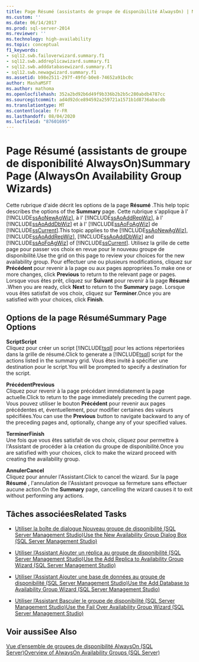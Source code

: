 ```yaml
---
title: Page Résumé (assistants de groupe de disponibilité AlwaysOn) | Microsoft Docs
ms.custom: ''
ms.date: 06/14/2017
ms.prod: sql-server-2014
ms.reviewer: ''
ms.technology: high-availability
ms.topic: conceptual
f1_keywords:
- sql12.swb.failoverwizard.summary.f1
- sql12.swb.addreplicawizard.summary.f1
- sql12.swb.adddatabasewizard.summary.f1
- sql12.swb.newagwizard.summary.f1
ms.assetid: b98e2511-297f-49fd-b0e8-74652a91bc0c
author: MashaMSFT
ms.author: mathoma
ms.openlocfilehash: 352a2bd92b6d49f9b336b2b2b5c280abdb4787cc
ms.sourcegitcommit: ad4d92dce894592a259721a1571b1d8736abacdb
ms.translationtype: MT
ms.contentlocale: fr-FR
ms.lasthandoff: 08/04/2020
ms.locfileid: "87601695"
---
```

# <a name="summary-page-alwayson-availability-group-wizards"></a><span data-ttu-id="6abd3-102">Page Résumé (assistants de groupe de disponibilité AlwaysOn)</span><span class="sxs-lookup"><span data-stu-id="6abd3-102">Summary Page (AlwaysOn Availability Group Wizards)</span></span>
  <span data-ttu-id="6abd3-103">Cette rubrique d'aide décrit les options de la page **Résumé** .</span><span class="sxs-lookup"><span data-stu-id="6abd3-103">This help topic describes the options of the **Summary** page.</span></span> <span data-ttu-id="6abd3-104">Cette rubrique s'applique à l' [!INCLUDE[ssAoNewAgWiz](../../../includes/ssaonewagwiz-md.md)], à l' [!INCLUDE[ssAoAddRepWiz](../../../includes/ssaoaddrepwiz-md.md)], à l' [!INCLUDE[ssAoAddDbWiz](../../../includes/ssaoadddbwiz-md.md)] et à l' [!INCLUDE[ssAoFoAgWiz](../../../includes/ssaofoagwiz-md.md)] de [!INCLUDE[ssCurrent](../../../includes/sscurrent-md.md)].</span><span class="sxs-lookup"><span data-stu-id="6abd3-104">This topic applies to the [!INCLUDE[ssAoNewAgWiz](../../../includes/ssaonewagwiz-md.md)], [!INCLUDE[ssAoAddRepWiz](../../../includes/ssaoaddrepwiz-md.md)], [!INCLUDE[ssAoAddDbWiz](../../../includes/ssaoadddbwiz-md.md)] and [!INCLUDE[ssAoFoAgWiz](../../../includes/ssaofoagwiz-md.md)] of [!INCLUDE[ssCurrent](../../../includes/sscurrent-md.md)].</span></span> <span data-ttu-id="6abd3-105">Utilisez la grille de cette page pour passer vos choix en revue pour le nouveau groupe de disponibilité.</span><span class="sxs-lookup"><span data-stu-id="6abd3-105">Use the grid on this page to review your choices for the new availability group.</span></span> <span data-ttu-id="6abd3-106">Pour effectuer une ou plusieurs modifications, cliquez sur **Précédent** pour revenir à la page ou aux pages appropriées.</span><span class="sxs-lookup"><span data-stu-id="6abd3-106">To make one or more changes, click **Previous** to return to the relevant page or pages.</span></span> <span data-ttu-id="6abd3-107">Lorsque vous êtes prêt, cliquez sur **Suivant** pour revenir à la page **Résumé** .</span><span class="sxs-lookup"><span data-stu-id="6abd3-107">When you are ready, click **Next** to return to the **Summary** page.</span></span> <span data-ttu-id="6abd3-108">Lorsque vous êtes satisfait de vos choix, cliquez sur **Terminer**.</span><span class="sxs-lookup"><span data-stu-id="6abd3-108">Once you are satisfied with your choices, click **Finish**.</span></span>  
  
##  <a name="summary-page-options"></a><a name="PageOptions"></a> <span data-ttu-id="6abd3-109">Options de la page Résumé</span><span class="sxs-lookup"><span data-stu-id="6abd3-109">Summary Page Options</span></span>  
 <span data-ttu-id="6abd3-110">**Script**</span><span class="sxs-lookup"><span data-stu-id="6abd3-110">**Script**</span></span>  
 <span data-ttu-id="6abd3-111">Cliquez pour créer un script [!INCLUDE[tsql](../../../includes/tsql-md.md)] pour les actions répertoriées dans la grille de résumé.</span><span class="sxs-lookup"><span data-stu-id="6abd3-111">Click to generate a [!INCLUDE[tsql](../../../includes/tsql-md.md)] script for the actions listed in the summary grid.</span></span> <span data-ttu-id="6abd3-112">Vous êtes invité à spécifier une destination pour le script.</span><span class="sxs-lookup"><span data-stu-id="6abd3-112">You will be prompted to specify a destination for the script.</span></span>  
  
 <span data-ttu-id="6abd3-113">**Précédent**</span><span class="sxs-lookup"><span data-stu-id="6abd3-113">**Previous**</span></span>  
 <span data-ttu-id="6abd3-114">Cliquez pour revenir à la page précédant immédiatement la page actuelle.</span><span class="sxs-lookup"><span data-stu-id="6abd3-114">Click to return to the page immediately preceding the current page.</span></span> <span data-ttu-id="6abd3-115">Vous pouvez utiliser le bouton **Précédent** pour revenir aux pages précédentes et, éventuellement, pour modifier certaines des valeurs spécifiées.</span><span class="sxs-lookup"><span data-stu-id="6abd3-115">You can use the **Previous** button to navigate backward to any of the preceding pages and, optionally, change any of your specified values.</span></span>  
  
 <span data-ttu-id="6abd3-116">**Terminer**</span><span class="sxs-lookup"><span data-stu-id="6abd3-116">**Finish**</span></span>  
 <span data-ttu-id="6abd3-117">Une fois que vous êtes satisfait de vos choix, cliquez pour permettre à l'Assistant de procéder à la création du groupe de disponibilité.</span><span class="sxs-lookup"><span data-stu-id="6abd3-117">Once you are satisfied with your choices, click to make the wizard proceed with creating the availability group.</span></span>  
  
 <span data-ttu-id="6abd3-118">**Annuler**</span><span class="sxs-lookup"><span data-stu-id="6abd3-118">**Cancel**</span></span>  
 <span data-ttu-id="6abd3-119">Cliquez pour annuler l'Assistant.</span><span class="sxs-lookup"><span data-stu-id="6abd3-119">Click to cancel the wizard.</span></span> <span data-ttu-id="6abd3-120">Sur la page **Résumé** , l'annulation de l'Assistant provoque sa fermeture sans effectuer aucune action.</span><span class="sxs-lookup"><span data-stu-id="6abd3-120">On the **Summary** page, cancelling the wizard causes it to exit without performing any actions.</span></span>  
  

  
##  <a name="related-tasks"></a><a name="RelatedTasks"></a> <span data-ttu-id="6abd3-121">Tâches associées</span><span class="sxs-lookup"><span data-stu-id="6abd3-121">Related Tasks</span></span>  
  
-   [<span data-ttu-id="6abd3-122">Utiliser la boîte de dialogue Nouveau groupe de disponibilité &#40;SQL Server Management Studio&#41;</span><span class="sxs-lookup"><span data-stu-id="6abd3-122">Use the New Availability Group Dialog Box &#40;SQL Server Management Studio&#41;</span></span>](use-the-new-availability-group-dialog-box-sql-server-management-studio.md)  
  
-   [<span data-ttu-id="6abd3-123">Utiliser l’Assistant Ajouter un réplica au groupe de disponibilité &#40;SQL Server Management Studio&#41;</span><span class="sxs-lookup"><span data-stu-id="6abd3-123">Use the Add Replica to Availability Group Wizard &#40;SQL Server Management Studio&#41;</span></span>](use-the-add-replica-to-availability-group-wizard-sql-server-management-studio.md)  
  
-   [<span data-ttu-id="6abd3-124">Utiliser l’Assistant Ajouter une base de données au groupe de disponibilité &#40;SQL Server Management Studio&#41;</span><span class="sxs-lookup"><span data-stu-id="6abd3-124">Use the Add Database to Availability Group Wizard &#40;SQL Server Management Studio&#41;</span></span>](availability-group-add-database-to-group-wizard.md)  
  
-   [<span data-ttu-id="6abd3-125">Utiliser l’Assistant Basculer le groupe de disponibilité &#40;SQL Server Management Studio&#41;</span><span class="sxs-lookup"><span data-stu-id="6abd3-125">Use the Fail Over Availability Group Wizard &#40;SQL Server Management Studio&#41;</span></span>](use-the-fail-over-availability-group-wizard-sql-server-management-studio.md)  
  

  
## <a name="see-also"></a><span data-ttu-id="6abd3-126">Voir aussi</span><span class="sxs-lookup"><span data-stu-id="6abd3-126">See Also</span></span>  
 [<span data-ttu-id="6abd3-127">Vue d’ensemble de groupes de disponibilité AlwaysOn &#40;SQL Server&#41;</span><span class="sxs-lookup"><span data-stu-id="6abd3-127">Overview of AlwaysOn Availability Groups &#40;SQL Server&#41;</span></span>](overview-of-always-on-availability-groups-sql-server.md)  
  
  
